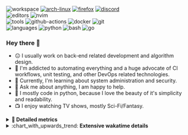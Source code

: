 ![workspace](https://img.shields.io/static/v1?label=&message=workspace:&color=555&style=flat-square)
[![arch-linux](https://img.shields.io/static/v1?logo=arch-linux&label=&message=Arch%20Linux&color=111&logoColor=AAA&style=flat-square)](https://archlinux.org)
[![firefox](https://img.shields.io/static/v1?logo=firefox-browser&label=&message=Firefox&color=111&logoColor=AAA&style=flat-square)](https://mozilla.org/en-US/firefox/)
[![discord](https://img.shields.io/static/v1?logo=discord&label=&message=Discord&color=111&logoColor=AAA&style=flat-square)](https://discord.gg/B8rf3xxgbJ)
<br>
![editors](https://img.shields.io/static/v1?label=&message=editors:&color=555&style=flat-square)
![nvim](https://img.shields.io/static/v1?logo=neovim&label=&message=NeoVim&color=111&logoColor=AAA&style=flat-square)
<br>
![tools](https://img.shields.io/static/v1?label=&message=tools:&color=555&style=flat-square)
![github-actions](https://img.shields.io/static/v1?logo=github-actions&label=&message=github%20actions&color=111&logoColor=AAA&style=flat-square)
![docker](https://img.shields.io/static/v1?logo=docker&label=&message=docker&color=111&logoColor=AAA&style=flat-square)
![git](https://img.shields.io/static/v1?logo=git&label=&message=git&color=111&logoColor=AAA&style=flat-square)
<br>
![languages](https://img.shields.io/static/v1?label=&message=languages:&color=555&style=flat-square)
![python](https://img.shields.io/static/v1?logo=python&label=&message=python&color=111&logoColor=AAA&style=flat-square&link=)
![bash](https://img.shields.io/static/v1?logo=gnu-bash&label=&message=bash&color=111&logoColor=AAA&style=flat-square)
![go](https://img.shields.io/static/v1?logo=rust&label=&message=rust&color=111&logoColor=AAA&style=flat-square)

<!-- Load profile visitor count, but don't display it, keep it as a private stat, no need to show off (888)-->
[](https://visitor-badge.glitch.me/badge?page_id=ItsDrike.ItsDrike)

### Hey there 👋

- :neutral_face: I usually work on back-end related development and algorithm design.
- :man: I'm addicted to automating everything and a huge advocate of CI workflows, unit testing, and other DevOps related technologies.
- :seedling: Currently, I'm learning about system administration and security.
- :speech_balloon: Ask me about anything, I am happy to help.
- :snake: I mostly code in python, because I love the beauty of it's simplicity and readability.
- :tv: I enjoy watching TV shows, mostly Sci-Fi/Fantasy.

<details>
 <summary> <b>📌 Detailed metrics</b></summary>
 
 <table>
  <tr>
    <th>🙋 Profile Details</th>
    <th>🧮 Repositories traffic</th>
  </tr>
  <tr>
   <td>
     <img alt="" width="400" src="https://github.com/ItsDrike/ItsDrike/blob/master/metrics/profile.svg">
   </td>
   <td>
     <img alt="" width="400" src="https://github.com/ItsDrike/ItsDrike/blob/master/metrics/repositories.svg">
   </td>
  </tr>
  <tr>
    <th>📅 Isometric commit calendar</th>
    <th>🈷️ Most used languages</th>
  </tr>
  <tr>
    <td align="center">
      <img alt="" width="400" src="https://github.com/ItsDrike/ItsDrike/blob/master/metrics/isocalendar.svg">
    </td>
    <td>
      <img alt="" width="400" src="https://github.com/ItsDrike/ItsDrike/blob/master/metrics/languages.svg">
    </td>
  </tr>
  <tr>
   <th>♐ Code snippet of the day</th>
   <th>🌟 Recently starred repositories</th>
  </tr>
  <tr>
   <td align="center">
    <img alt="" width="400" src="https://github.com/ItsDrike/ItsDrike/blob/master/metrics/code_snippet.svg">
   </td>
   <td align="center">
    <img alt="" width="400" src="https://github.com/ItsDrike/ItsDrike/blob/master/metrics/starred_repos.svg">
   </td>
  </tr>
  <tr>
    <th>💡 Coding habits</th>
    <th>⏰ WakaTime plugin</th>
  </tr>
  <tr>
   <td align="center">
    <img alt="" width="400" src="https://github.com/ItsDrike/ItsDrike/blob/master/metrics/habits.svg">
   </td>
   <td align="center">
     <img alt="" width="400" src="https://github.com/ItsDrike/ItsDrike/blob/master/metrics/wakatime.svg">
   </td>
  </tr>
 </table>
</details>

<details>
 <summary>:chart_with_upwards_trend: <b>Extensive wakatime details</b></summary>
 
<!--START_SECTION:waka-->
![Code Time](http://img.shields.io/badge/Code%20Time-4%2C186%20hrs%2017%20mins-blue)

**I'm a Night 🦉** 

```text
🌞 Morning                1777 commits        ██░░░░░░░░░░░░░░░░░░░░░░░   09.40 % 
🌆 Daytime                5802 commits        ████████░░░░░░░░░░░░░░░░░   30.70 % 
🌃 Evening                6792 commits        █████████░░░░░░░░░░░░░░░░   35.93 % 
🌙 Night                  4530 commits        ██████░░░░░░░░░░░░░░░░░░░   23.97 % 
```
📅 **I'm Most Productive on Monday** 

```text
Monday                   3295 commits        ████░░░░░░░░░░░░░░░░░░░░░   17.43 % 
Tuesday                  2880 commits        ████░░░░░░░░░░░░░░░░░░░░░   15.24 % 
Wednesday                2887 commits        ████░░░░░░░░░░░░░░░░░░░░░   15.27 % 
Thursday                 2660 commits        ████░░░░░░░░░░░░░░░░░░░░░   14.07 % 
Friday                   1948 commits        ███░░░░░░░░░░░░░░░░░░░░░░   10.31 % 
Saturday                 2059 commits        ███░░░░░░░░░░░░░░░░░░░░░░   10.89 % 
Sunday                   3172 commits        ████░░░░░░░░░░░░░░░░░░░░░   16.78 % 
```


📊 **This Week I Spent My Time On** 

```text
💬 Programming Languages: 
sh                       4 hrs 51 mins       ██████████████░░░░░░░░░░░   56.53 % 
Markdown                 2 hrs 27 mins       ███████░░░░░░░░░░░░░░░░░░   28.57 % 
conf                     23 mins             █░░░░░░░░░░░░░░░░░░░░░░░░   04.56 % 
fstab                    12 mins             █░░░░░░░░░░░░░░░░░░░░░░░░   02.41 % 
Python                   10 mins             ░░░░░░░░░░░░░░░░░░░░░░░░░   01.99 % 

🔥 Editors: 
Neovim                   8 hrs 34 mins       █████████████████████████   100.00 % 

💻 Operating System: 
Linux                    8 hrs 34 mins       █████████████████████████   100.00 % 
```

**I Mostly Code in Python** 

```text
Python                   44 repos            █████████████████░░░░░░░░   67.69 % 
Lua                      5 repos             ██░░░░░░░░░░░░░░░░░░░░░░░   07.69 % 
C++                      4 repos             ██░░░░░░░░░░░░░░░░░░░░░░░   06.15 % 
C                        2 repos             █░░░░░░░░░░░░░░░░░░░░░░░░   03.08 % 
PHP                      1 repo              ░░░░░░░░░░░░░░░░░░░░░░░░░   01.54 % 
```




 Last Updated on 02/02/2024 01:20:42 UTC
<!--END_SECTION:waka-->

</details>
